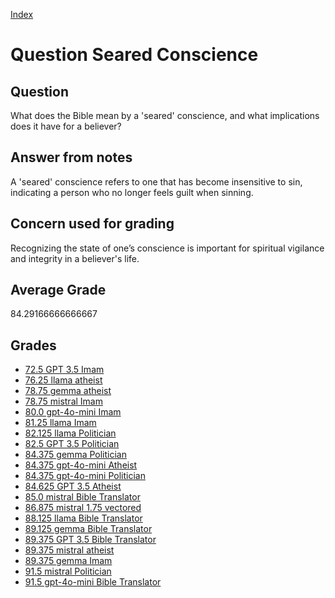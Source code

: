 
[Index](../../index.md)
# Question Seared Conscience
## Question
What does the Bible mean by a 'seared' conscience, and what implications does it have for a believer?

## Answer from notes
A 'seared' conscience refers to one that has become insensitive to sin, indicating a person who no longer feels guilt when sinning.

## Concern used for grading
Recognizing the state of one’s conscience is important for spiritual vigilance and integrity in a believer's life.

## Average Grade
84.29166666666667

## Grades
 * [72.5 GPT 3.5 Imam](../answers/GPT_3.5_Imam/Seared_Conscience.md)
 * [76.25 llama atheist](../answers/llama_atheist/Seared_Conscience.md)
 * [78.75 gemma atheist](../answers/gemma_atheist/Seared_Conscience.md)
 * [78.75 mistral Imam](../answers/mistral_Imam/Seared_Conscience.md)
 * [80.0 gpt-4o-mini Imam](../answers/gpt-4o-mini_Imam/Seared_Conscience.md)
 * [81.25 llama Imam](../answers/llama_Imam/Seared_Conscience.md)
 * [82.125 llama Politician](../answers/llama_Politician/Seared_Conscience.md)
 * [82.5 GPT 3.5 Politician](../answers/GPT_3.5_Politician/Seared_Conscience.md)
 * [84.375 gemma Politician](../answers/gemma_Politician/Seared_Conscience.md)
 * [84.375 gpt-4o-mini Atheist](../answers/gpt-4o-mini_Atheist/Seared_Conscience.md)
 * [84.375 gpt-4o-mini Politician](../answers/gpt-4o-mini_Politician/Seared_Conscience.md)
 * [84.625 GPT 3.5 Atheist](../answers/GPT_3.5_Atheist/Seared_Conscience.md)
 * [85.0 mistral Bible Translator](../answers/mistral_Bible_Translator/Seared_Conscience.md)
 * [86.875 mistral 1.75 vectored](../answers/mistral_1.75_vectored/Seared_Conscience.md)
 * [88.125 llama Bible Translator](../answers/llama_Bible_Translator/Seared_Conscience.md)
 * [89.125 gemma Bible Translator](../answers/gemma_Bible_Translator/Seared_Conscience.md)
 * [89.375 GPT 3.5 Bible Translator](../answers/GPT_3.5_Bible_Translator/Seared_Conscience.md)
 * [89.375 mistral atheist](../answers/mistral_atheist/Seared_Conscience.md)
 * [89.375 gemma Imam](../answers/gemma_Imam/Seared_Conscience.md)
 * [91.5 mistral Politician](../answers/mistral_Politician/Seared_Conscience.md)
 * [91.5 gpt-4o-mini Bible Translator](../answers/gpt-4o-mini_Bible_Translator/Seared_Conscience.md)
